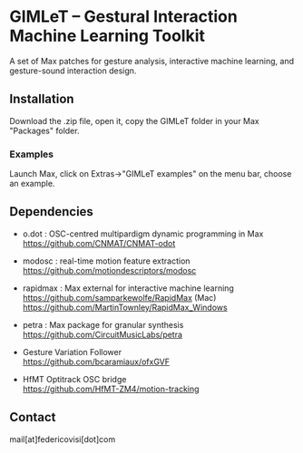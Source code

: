 # GIMLeT – Gestural Interaction Machine Learning Toolkit

A set of Max patches for gesture analysis, interactive machine learning, and gesture-sound interaction design. 

## Installation
Download the .zip file, open it, copy the GIMLeT folder in your Max "Packages" folder. 
### Examples
Launch Max, click on Extras->"GIMLeT examples" on the menu bar, choose an example. 
 
## Dependencies

- o.dot : OSC-centred multipardigm dynamic programming in Max  
  https://github.com/CNMAT/CNMAT-odot  
  
- modosc : real-time motion feature extraction  
  https://github.com/motiondescriptors/modosc  
  
- rapidmax : Max external for interactive machine learning  
  https://github.com/samparkewolfe/RapidMax (Mac)  
  https://github.com/MartinTownley/RapidMax_Windows   
  
- petra : Max package for granular synthesis  
  https://github.com/CircuitMusicLabs/petra  
  
- Gesture Variation Follower  
  https://github.com/bcaramiaux/ofxGVF  
  
- HfMT Optitrack OSC bridge  
  https://github.com/HfMT-ZM4/motion-tracking  

## Contact

mail[at]federicovisi[dot]com

